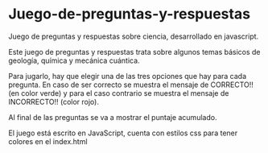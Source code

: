# Juego-de-preguntas-y-respuestas
Juego de preguntas y respuestas sobre ciencia, desarrollado en javascript.

Este juego de preguntas y respuestas trata sobre algunos temas básicos de geología, química y mecánica cuántica. 

Para jugarlo, hay que elegir una de las tres opciones que hay para cada pregunta. 
En caso de ser correcto se muestra el mensaje de CORRECTO!! (en color verde)
y para el caso contrario se muestra el mensaje de INCORRECTO!! (color rojo).

Al final de las preguntas se va a mostrar el puntaje acumulado.

El juego está escrito en JavaScript, cuenta con estilos css para tener colores en el index.html
